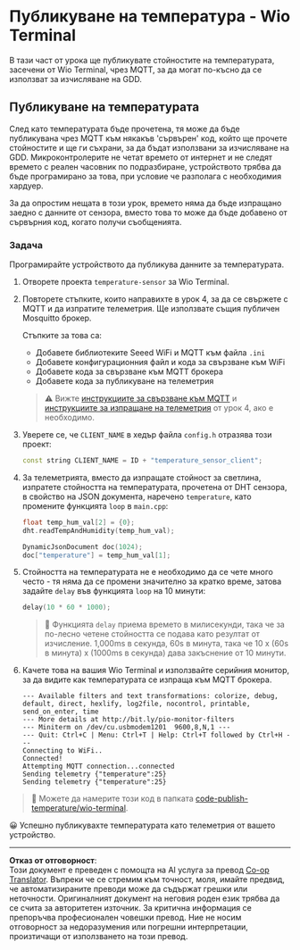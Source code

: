<!--
CO_OP_TRANSLATOR_METADATA:
{
  "original_hash": "df28cd649cd892bcce034e064913b2f3",
  "translation_date": "2025-08-28T11:32:22+00:00",
  "source_file": "2-farm/lessons/1-predict-plant-growth/wio-terminal-temp-publish.md",
  "language_code": "bg"
}
-->
# Публикуване на температура - Wio Terminal

В тази част от урока ще публикувате стойностите на температурата, засечени от Wio Terminal, чрез MQTT, за да могат по-късно да се използват за изчисляване на GDD.

## Публикуване на температурата

След като температурата бъде прочетена, тя може да бъде публикувана чрез MQTT към някакъв 'сървърен' код, който ще прочете стойностите и ще ги съхрани, за да бъдат използвани за изчисляване на GDD. Микроконтролерите не четат времето от интернет и не следят времето с реален часовник по подразбиране, устройството трябва да бъде програмирано за това, при условие че разполага с необходимия хардуер.

За да опростим нещата в този урок, времето няма да бъде изпращано заедно с данните от сензора, вместо това то може да бъде добавено от сървърния код, когато получи съобщенията.

### Задача

Програмирайте устройството да публикува данните за температурата.

1. Отворете проекта `temperature-sensor` за Wio Terminal.

1. Повторете стъпките, които направихте в урок 4, за да се свържете с MQTT и да изпратите телеметрия. Ще използвате същия публичен Mosquitto брокер.

    Стъпките за това са:

    - Добавете библиотеките Seeed WiFi и MQTT към файла `.ini`
    - Добавете конфигурационния файл и кода за свързване към WiFi
    - Добавете кода за свързване към MQTT брокера
    - Добавете кода за публикуване на телеметрия

    > ⚠️ Вижте [инструкциите за свързване към MQTT](../../../1-getting-started/lessons/4-connect-internet/wio-terminal-mqtt.md) и [инструкциите за изпращане на телеметрия](../../../1-getting-started/lessons/4-connect-internet/wio-terminal-telemetry.md) от урок 4, ако е необходимо.

1. Уверете се, че `CLIENT_NAME` в хедър файла `config.h` отразява този проект:

    ```cpp
    const string CLIENT_NAME = ID + "temperature_sensor_client";
    ```

1. За телеметрията, вместо да изпращате стойност за светлина, изпратете стойността на температурата, прочетена от DHT сензора, в свойство на JSON документа, наречено `temperature`, като промените функцията `loop` в `main.cpp`:

    ```cpp
    float temp_hum_val[2] = {0};
    dht.readTempAndHumidity(temp_hum_val);

    DynamicJsonDocument doc(1024);
    doc["temperature"] = temp_hum_val[1];
    ```

1. Стойността на температурата не е необходимо да се чете много често - тя няма да се промени значително за кратко време, затова задайте `delay` във функцията `loop` на 10 минути:

    ```cpp
    delay(10 * 60 * 1000);
    ```

    > 💁 Функцията `delay` приема времето в милисекунди, така че за по-лесно четене стойността се подава като резултат от изчисление. 1,000ms в секунда, 60s в минута, така че 10 x (60s в минута) x (1000ms в секунда) дава закъснение от 10 минути.

1. Качете това на вашия Wio Terminal и използвайте серийния монитор, за да видите как температурата се изпраща към MQTT брокера.

    ```output
    --- Available filters and text transformations: colorize, debug, default, direct, hexlify, log2file, nocontrol, printable, send_on_enter, time
    --- More details at http://bit.ly/pio-monitor-filters
    --- Miniterm on /dev/cu.usbmodem1201  9600,8,N,1 ---
    --- Quit: Ctrl+C | Menu: Ctrl+T | Help: Ctrl+T followed by Ctrl+H ---
    Connecting to WiFi..
    Connected!
    Attempting MQTT connection...connected
    Sending telemetry {"temperature":25}
    Sending telemetry {"temperature":25}
    ```

> 💁 Можете да намерите този код в папката [code-publish-temperature/wio-terminal](../../../../../2-farm/lessons/1-predict-plant-growth/code-publish-temperature/wio-terminal).

😀 Успешно публикувахте температурата като телеметрия от вашето устройство.

---

**Отказ от отговорност**:  
Този документ е преведен с помощта на AI услуга за превод [Co-op Translator](https://github.com/Azure/co-op-translator). Въпреки че се стремим към точност, моля, имайте предвид, че автоматизираните преводи може да съдържат грешки или неточности. Оригиналният документ на неговия роден език трябва да се счита за авторитетен източник. За критична информация се препоръчва професионален човешки превод. Ние не носим отговорност за недоразумения или погрешни интерпретации, произтичащи от използването на този превод.